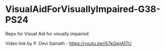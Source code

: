 # VisualAidForVisuallyImpaired-G38-PS24
Repo for Visual Aid for visually impaired


Video link by P. Devi Sainath - https://youtu.be/i57kQwjA17U

